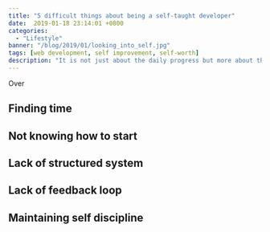 ```yaml
---
title: "5 difficult things about being a self-taught developer"
date:  2019-01-18 23:14:01 +0800
categories:
  - "Lifestyle"
banner: "/blog/2019/01/looking_into_self.jpg"
tags: [web development, self improvement, self-worth]
description: "It is not just about the daily progress but more about the progress daily consistently."
---
```

Over
## Finding time

## Not knowing how to start

## Lack of structured system

## Lack of feedback loop

## Maintaining self discipline
